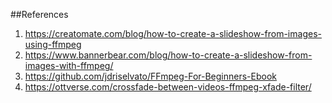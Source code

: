 ##References
1. https://creatomate.com/blog/how-to-create-a-slideshow-from-images-using-ffmpeg
2. https://www.bannerbear.com/blog/how-to-create-a-slideshow-from-images-with-ffmpeg/
3. https://github.com/jdriselvato/FFmpeg-For-Beginners-Ebook
4. https://ottverse.com/crossfade-between-videos-ffmpeg-xfade-filter/
